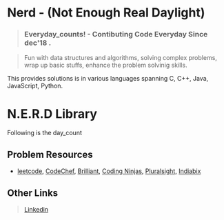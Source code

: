 # Nerd - (Not Enough Real Daylight)
> ### Everyday_counts! - Contibuting Code Everyday Since dec'18 .

> Fun with data structures and algorithms, solving complex problems, wrap up basic stuffs, enhance the problem solvinig skills.

This provides solutions is in various languages spanning C, C++, Java, JavaScript, Python.

# N.E.R.D Library
Following is the day_count

## Problem Resources
- [leetcode](https://leetcode.com/), [CodeChef](https://www.codechef.com), [Brilliant](https://brilliant.org/courses/#computer-science-foundational), [Coding Ninjas](https://www.codingninjas.in/app/home), [Pluralsight](https://www.pluralsight.com/), [Indiabix](https://www.indiabix.com/)
## Other Links
> [Linkedin](https://www.linkedin.com/in/shubhampy/)
